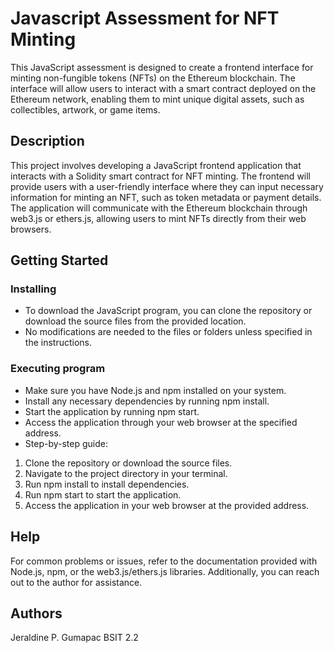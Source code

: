 # Javascript Assessment for NFT Minting

This JavaScript assessment is designed to create a frontend interface for minting non-fungible tokens (NFTs) on the Ethereum blockchain. The interface will allow users to interact with a smart contract deployed on the Ethereum network, enabling them to mint unique digital assets, such as collectibles, artwork, or game items.

## Description

This project involves developing a JavaScript frontend application that interacts with a Solidity smart contract for NFT minting. The frontend will provide users with a user-friendly interface where they can input necessary information for minting an NFT, such as token metadata or payment details. The application will communicate with the Ethereum blockchain through web3.js or ethers.js, allowing users to mint NFTs directly from their web browsers.

## Getting Started

### Installing

* To download the JavaScript program, you can clone the repository or download the source files from the provided location.
* No modifications are needed to the files or folders unless specified in the instructions.

### Executing program

* Make sure you have Node.js and npm installed on your system.
* Install any necessary dependencies by running npm install.
* Start the application by running npm start.
* Access the application through your web browser at the specified address.
* Step-by-step guide:
1. Clone the repository or download the source files.
2. Navigate to the project directory in your terminal.
3. Run npm install to install dependencies.
4. Run npm start to start the application.
5. Access the application in your web browser at the provided address.

## Help

For common problems or issues, refer to the documentation provided with Node.js, npm, or the web3.js/ethers.js libraries. Additionally, you can reach out to the author for assistance.

## Authors

Jeraldine P. Gumapac BSIT 2.2
